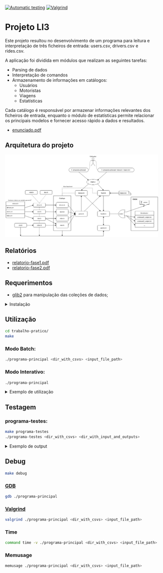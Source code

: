 [![Automatic testing](https://github.com/migueltc13/projeto-LI3/actions/workflows/auto_testing.yml/badge.svg)](https://github.com/migueltc13/projeto-LI3/actions/workflows/auto_testing.yml)
[![Valgrind](https://github.com/migueltc13/projeto-LI3/actions/workflows/valgrind.yml/badge.svg)](https://github.com/migueltc13/projeto-LI3/actions/workflows/valgrind.yml)

# Projeto LI3

 Este projeto resultou no desenvolvimento de um programa para leitura e interpretação de três ficheiros de entrada: users.csv, drivers.csv e rides.csv.
 
 A aplicação foi dividida em módulos que realizam as seguintes tarefas:
 
- Parsing de dados
- Interpretação de comandos
- Armazenamento de informações em catálogos:
   - Usuários
   - Motoristas
   - Viagens
   - Estatísticas
 
 Cada catálogo é responsável por armazenar informações relevantes dos ficheiros de entrada, enquanto o módulo de estatísticas permite relacionar os principais modelos e fornecer acesso rápido a dados e resultados.

- [enunciado.pdf](trabalho-pratico/enunciado.pdf)

<!--
<details>
<summary><b>TODO list</b></summary>

<br>

- [ ] Queries 
  - [ ] Q2, Q3
    - [ ] sort **active** users/drivers only
  - [x] Q7
    - [x] added driver_aval struct to driver.c (encapsulamento de dados)
    - [x] update insert_city (cities.c) function to add drivers by city
    - [x] sort drivers by avaliation for each city
    - [x] (queries.c) retrieve N drivers for a specific city
  - [x] Q8
  - [x] Q9

<br>

- [x] Data validation
  - [x] Dates
    - [x] birth_date (User + Driver)
    - [x] account_creation (User + Driver)
    - [x] date (Ride)
  - [x] car_class (Driver)
  - [x] account_status (User + Driver)
  - [x] distance (Ride)
  - [x] score_user
  - [x] score_driver
  - [x] tip
  - [x] Empty cells
    - [x] Driver: id, name, gender, license_plate, city;
    - [x] User: username, name, gender, pay_method;
    - [x] Ride: id, driver, user, city;

<br>

- [ ] Memory Optimization
  - [ ] Free all memory allocated
  - [x] Shrink data inside structs
    - [x] `char* account_status;` > `char account_status;`
    - [x] `char* car_class;` > `char car_class;`
  - [x] Free dates
  - [x] Valgrind and others

<br>

- [x] Relatório fase 2
- [x] Esquema para [Arquitetura do projeto](#arquitetura-do-projeto)

</details>
-->

## Arquitetura do projeto

[![Diagrama](.github/img/diagram.png)](.github/img/diagram.svg)

## Relatórios

- [relatorio-fase1.pdf](trabalho-pratico/relatorio-fase1.pdf)
- [relatorio-fase2.pdf](trabalho-pratico/relatorio-fase2.pdf)

## Requerimentos

- [glib2](https://docs.gtk.org/glib/index.html) para manipulação das coleções de dados;

<details>
  <summary>Instalação</summary>

  ```sh
  apt install gcc make libglib2.0-dev libgtk2.0-dev gdb valgrind -y
  ```

</details>

## Utilização

```sh
cd trabalho-pratico/
make
```

### Modo Batch:

```sh
./programa-principal <dir_with_csvs> <input_file_path> 
```

### Modo Interativo:

```sh
./programa-principal
```

<details>
  <summary>Exemplo de utilização</summary>

```
Enter dataset path: dataset
Number of drivers parsed: 10000
Number of users parsed:  100000
Number of rides parsed: 1000000
$ 1 SaCruz110
Santiago Cruz;M;31;3.200;5;50.340
$ 3 2    
Anita-PetPinto38;Anita-Petra Pinto;240
REsteves70;Raquel Esteves;234
$ 4 Braga
10.062
$ (Ctrl + D) 
Exit with success
```

</details>

## Testagem

### programa-testes:

```sh
make programa-testes
./programa-testes <dir_with_csvs> <dir_with_input_and_outputs>
```

<details>
  <summary>Exemplo de output</summary>

```
Teste de desempenho - Parsing dos dados
Number of drivers parsed: 10000
Number of users parsed:  100000
Number of rides parsed: 1000000
Parsing data time: 4.11s

Teste de desempenho - Avaliação de queries
Query 1 | 0.00000075s | "1 SaCruz110"
Query 2 | 0.00000800s | "2 50"
Query 3 | 0.00000600s | "3 50"
Query 4 | 0.00000025s | "4 Braga"
Query 5 | 0.01275250s | "5 01/01/2021 01/02/2021"
Query 6 | 0.02461975s | "6 Porto 01/01/2021 01/02/2021"
Query 7 | 0.00000700s | "7 50 Lisboa"
Query 8 | 0.00283650s | "8 M 12"
Query 9 | 0.01340325s | "9 01/01/2021 01/02/2021"

Teste funcional - Validação de queries
command1_output.txt:	Pass ✔
command2_output.txt:	Pass ✔
command3_output.txt:	Pass ✔
command4_output.txt:	Pass ✔
command5_output.txt:	Pass ✔
command6_output.txt:	Pass ✔
command7_output.txt:	Pass ✔
command8_output.txt:	Pass ✔
command9_output.txt:	Pass ✔
command10_output.txt:	Pass ✔
command11_output.txt:	Pass ✔
command12_output.txt:	Pass ✔
command13_output.txt:	Pass ✔
command14_output.txt:	Pass ✔
command15_output.txt:	Pass ✔
command16_output.txt:	Pass ✔
command17_output.txt:	Pass ✔
command18_output.txt:	Pass ✔
command19_output.txt:	Pass ✔

malloc_stats
Arena 0:
system bytes     =  550182912
in use bytes     =  550137440
Total (incl. mmap):
system bytes     = 1071362048
in use bytes     = 1071316576
max mmap regions =         30
max mmap bytes   =  588943360

malloc_stats after freeing memory
Arena 0:
system bytes     =  550182912
in use bytes     =  259894208
Total (incl. mmap):
system bytes     = 1021255680
in use bytes     =  730966976
max mmap regions =         30
max mmap bytes   =  588943360
```

</details>
  
## Debug

```sh
make debug
```

### [GDB](https://www.sourceware.org/gdb/)

```sh
gdb ./programa-principal
```

### [Valgrind](https://valgrind.org/)

```sh
valgrind ./programa-principal <dir_with_csvs> <input_file_path>
```

### Time

```sh
command time -v ./programa-principal <dir_with_csvs> <input_file_path>
```

### Memusage

```sh
memusage ./programa-principal <dir_with_csvs> <input_file_path>
```
